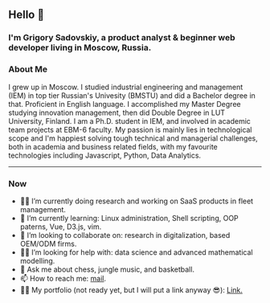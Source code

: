 ## Hello 👋

### I'm Grigory Sadovskiy, a product analyst & beginner web developer living in Moscow, Russia.

### About Me

I grew up in Moscow. I studied industrial engineering and management (IEM) in top tier Russian's Univesity (BMSTU) and did a Bachelor degree in that. Proficient in English language. I accomplished my Master Degree studying innovation management, then did Double Degree in LUT University, Finland. I am a Ph.D. student in IEM, and involved in academic team projects at EBM-6 faculty. My passion is mainly lies in technological scope and I'm happiest solving tough technical and managerial challenges, both in academia and business related fields, with my favourite technologies including Javascript, Python, Data Analytics.

---

### Now

- 👨‍💻 I’m currently doing research and working on SaaS products in fleet management.
- 📖 I’m currently learning: Linux administration, Shell scripting, OOP paterns, Vue, D3.js, vim.
- 👯 I’m looking to collaborate on: research in digitalization, based OEM/ODM firms.
- 👨‍🔧 I’m looking for help with: data science and advanced mathematical modelling.
- 💬 Ask me about chess, jungle music, and basketball.
- 📫 How to reach me: [mail](mailto:sadovskiy.grigory@yandex.ru).
- 🙋‍♂️ My portfolio (not ready yet, but I will put a link anyway
  😎): [Link.](http://grigorysadovskiy.xyz/)

